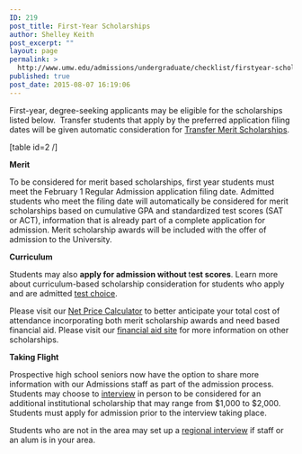 ```yaml
---
ID: 219
post_title: First-Year Scholarships
author: Shelley Keith
post_excerpt: ""
layout: page
permalink: >
  http://www.umw.edu/admissions/undergraduate/checklist/firstyear-scholarships/
published: true
post_date: 2015-08-07 16:19:06
---
```

<div id="content">
<div id="mainContent">
<div>
<div id="primaryContent">

First-year, degree-seeking applicants may be eligible for the scholarships listed below.  Transfer students that apply by the preferred application filing dates will be given automatic consideration for <a href="https://www.umw.edu/admissions/transfer/transfer-scholarships/">Transfer Merit Scholarships</a>.

</div>
</div>
</div>
</div>
[table id=2 /]

<a id="Merit"></a><strong>Merit</strong>

To be considered for merit based scholarships, first year students must meet the February 1 Regular Admission application filing date. Admitted students who meet the filing date will automatically be considered for merit scholarships based on cumulative GPA and standardized test scores (SAT or ACT), information that is already part of a complete application for admission. Merit scholarship awards will be included with the offer of admission to the University.

<a id="Curriculum"></a><strong>Curriculum</strong>

Students may also <strong>apply for admission without </strong>t<strong>est scores</strong>. Learn more about curriculum-based scholarship consideration for students who apply and are admitted <a href="http://www.umw.edu/admissions/undergraduate/checklist/test-optional/">test choice</a>.

Please visit our <a href="http://adminfinance.umw.edu/umwstatic/financialaid/NetPriceCalculator/npcalc.htm">Net Price Calculator</a> to better anticipate your total cost of attendance incorporating both merit scholarship awards and need based financial aid. Please visit our <a href="http://www.umw.edu/financialaid/types/scholarship-opportunities/">financial aid site</a> for more information on other scholarships.

<a id="Taking Flight"></a><strong>Taking Flight</strong>

Prospective high school seniors now have the option to share more information with our Admissions staff as part of the admission process. Students may choose to <a href="https://admissions.umw.edu/portal/admission_interviews">interview</a> in person to be considered for an additional institutional scholarship that may range from $1,000 to $2,000. Students must apply for admission prior to the interview taking place.

Students who are not in the area may set up a <a href="https://goo.gl/forms/bWjqBYew3z2CmkDE3">regional interview</a> if staff or an alum is in your area.

&nbsp;

&nbsp;

&nbsp;

&nbsp;